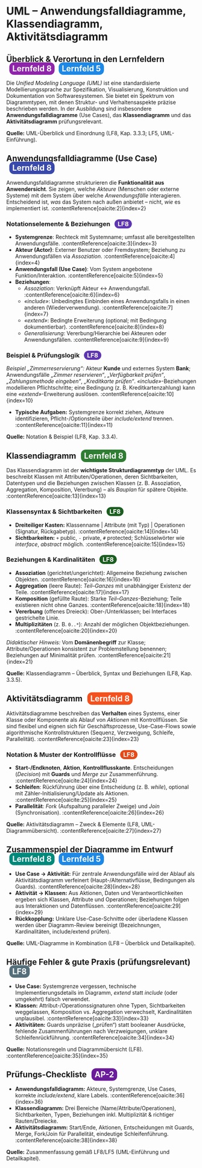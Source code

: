 <h1>UML – Anwendungsfalldiagramme, Klassendiagramm, Aktivitätsdiagramm</h1>

<h2>
  Überblick & Verortung in den Lernfeldern
  <span style="background-color:#8E24AA; color:white; padding:4px 8px; border-radius:12px; margin-left:8px;">Lernfeld 8</span>
  <span style="background-color:#1E88E5; color:white; padding:4px 8px; border-radius:12px; margin-left:6px;">Lernfeld 5</span>
</h2>
<p>Die <em>Unified Modeling Language (UML)</em> ist eine standardisierte Modellierungssprache zur Spezifikation, Visualisierung, Konstruktion und Dokumentation von Softwaresystemen. Sie bietet ein Spektrum von Diagrammtypen, mit denen Struktur- und Verhaltensaspekte präzise beschrieben werden. In der Ausbildung sind insbesondere <strong>Anwendungsfalldiagramme</strong> (Use Cases), das <strong>Klassendiagramm</strong> und das <strong>Aktivitätsdiagramm</strong> prüfungsrelevant. </p>
<p><strong>Quelle:</strong> UML-Überblick und Einordnung (LF8, Kap. 3.3.3; LF5, UML-Einführung). </p>

<h2>
  Anwendungsfalldiagramme (Use Case)
  <span style="background-color:#3949AB; color:white; padding:4px 8px; border-radius:12px; margin-left:8px;">Lernfeld 8</span>
</h2>
<p>Anwendungsfalldiagramme strukturieren die <strong>Funktionalität aus Anwendersicht</strong>. Sie zeigen, welche <em>Akteure</em> (Menschen oder externe Systeme) mit dem System über welche <em>Anwendungsfälle</em> interagieren. Entscheidend ist, <em>was</em> das System nach außen anbietet – nicht, <em>wie</em> es implementiert ist. :contentReference[oaicite:2]{index=2}</p>

<h3>
  Notationselemente & Beziehungen
  <span style="background-color:#5E35B1; color:white; padding:2px 8px; border-radius:12px; margin-left:8px;">LF8</span>
</h3>
<ul>
  <li><strong>Systemgrenze</strong>: Rechteck mit Systemname; umfasst alle bereitgestellten Anwendungsfälle. :contentReference[oaicite:3]{index=3}</li>
  <li><strong>Akteur (Actor)</strong>: Externer Benutzer oder Fremdsystem; Beziehung zu Anwendungsfällen via <em>Assoziation</em>. :contentReference[oaicite:4]{index=4}</li>
  <li><strong>Anwendungsfall (Use Case)</strong>: Vom System angebotene Funktion/Interaktion. :contentReference[oaicite:5]{index=5}</li>
  <li><strong>Beziehungen</strong>:
    <ul>
      <li><em>Assoziation</em>: Verknüpft Akteur ↔ Anwendungsfall. :contentReference[oaicite:6]{index=6}</li>
      <li><em>«include»</em>: Unbedingtes Einbinden eines Anwendungsfalls in einen anderen (Wiederverwendung). :contentReference[oaicite:7]{index=7}</li>
      <li><em>«extend»</em>: Bedingte Erweiterung (optional; mit Bedingung dokumentierbar). :contentReference[oaicite:8]{index=8}</li>
      <li><em>Generalisierung</em>: Vererbung/Hierarchie bei Akteuren oder Anwendungsfällen. :contentReference[oaicite:9]{index=9}</li>
    </ul>
  </li>
</ul>

<h3>
  Beispiel & Prüfungslogik
  <span style="background-color:#5E35B1; color:white; padding:2px 8px; border-radius:12px; margin-left:8px;">LF8</span>
</h3>
<p><em>Beispiel „Zimmerreservierung“:</em> Akteur <strong>Kunde</strong> und externes System <strong>Bank</strong>; Anwendungsfälle <em>„Zimmer reservieren“</em>, <em>„Verfügbarkeit prüfen“</em>, <em>„Zahlungsmethode eingeben“</em>, <em>„Kreditkarte prüfen“</em>. <em>«include»</em>-Beziehungen modellieren Pflichtschritte; eine Bedingung (z.&nbsp;B. Kreditkartenzahlung) kann eine <em>«extend»</em>-Erweiterung auslösen. :contentReference[oaicite:10]{index=10}</p>
<ul>
  <li><strong>Typische Aufgaben:</strong> Systemgrenze korrekt ziehen, Akteure identifizieren, Pflicht-/Optionsteile über <em>include/extend</em> trennen. :contentReference[oaicite:11]{index=11}</li>
</ul>
<p><strong>Quelle:</strong> Notation & Beispiel (LF8, Kap. 3.3.4). </p>

<h2>
  Klassendiagramm
  <span style="background-color:#2E7D32; color:white; padding:4px 8px; border-radius:12px; margin-left:8px;">Lernfeld 8</span>
</h2>
<p>Das Klassendiagramm ist der <strong>wichtigste Strukturdiagrammtyp</strong> der UML. Es beschreibt Klassen mit Attributen/Operationen, deren Sichtbarkeiten, Datentypen und die Beziehungen zwischen Klassen (z.&nbsp;B. Assoziation, Aggregation, Komposition, Vererbung) – als <em>Bauplan</em> für spätere Objekte. :contentReference[oaicite:13]{index=13}</p>

<h3>
  Klassensyntax & Sichtbarkeiten
  <span style="background-color:#1B5E20; color:white; padding:2px 8px; border-radius:12px; margin-left:8px;">LF8</span>
</h3>
<ul>
  <li><strong>Dreiteiliger Kasten:</strong> Klassenname | Attribute (mit Typ) | Operationen (Signatur, Rückgabetyp). :contentReference[oaicite:14]{index=14}</li>
  <li><strong>Sichtbarkeiten:</strong> <code>+</code> public, <code>-</code> private, <code>#</code> protected; Schlüsselwörter wie <em>interface</em>, <em>abstract</em> möglich. :contentReference[oaicite:15]{index=15}</li>
</ul>

<h3>
  Beziehungen & Kardinalitäten
  <span style="background-color:#1B5E20; color:white; padding:2px 8px; border-radius:12px; margin-left:8px;">LF8</span>
</h3>
<ul>
  <li><strong>Assoziation</strong> (gerichtet/ungerichtet): Allgemeine Beziehung zwischen Objekten. :contentReference[oaicite:16]{index=16}</li>
  <li><strong>Aggregation</strong> (leere Raute): <em>Teil–Ganzes</em> mit unabhängiger Existenz der Teile. :contentReference[oaicite:17]{index=17}</li>
  <li><strong>Komposition</strong> (gefüllte Raute): Starke <em>Teil–Ganzes</em>-Beziehung; Teile existieren nicht ohne Ganzes. :contentReference[oaicite:18]{index=18}</li>
  <li><strong>Vererbung</strong> (offenes Dreieck): Ober-/Unterklassen; bei Interfaces gestrichelte Linie. </li>
  <li><strong>Multiplizitäten</strong> (z.&nbsp;B. <code>0..*</code>): Anzahl der möglichen Objektbeziehungen. :contentReference[oaicite:20]{index=20}</li>
</ul>
<p><em>Didaktischer Hinweis:</em> Vom <strong>Domänenbegriff</strong> zur Klasse; Attribute/Operationen konsistent zur Problemstellung benennen; Beziehungen auf Minimalität prüfen. :contentReference[oaicite:21]{index=21}</p>
<p><strong>Quelle:</strong> Klassendiagramm – Überblick, Syntax und Beziehungen (LF8, Kap. 3.3.5). </p>

<h2>
  Aktivitätsdiagramm
  <span style="background-color:#F4511E; color:white; padding:4px 8px; border-radius:12px; margin-left:8px;">Lernfeld 8</span>
</h2>
<p>Aktivitätsdiagramme beschreiben das <strong>Verhalten</strong> eines Systems, einer Klasse oder Komponente als Ablauf von <em>Aktionen</em> mit Kontrollflüssen. Sie sind flexibel und eignen sich für Geschäftsprozesse, Use-Case-Flows sowie algorithmische Kontrollstrukturen (Sequenz, Verzweigung, Schleife, Parallelität). :contentReference[oaicite:23]{index=23}</p>

<h3>
  Notation & Muster der Kontrollflüsse
  <span style="background-color:#E64A19; color:white; padding:2px 8px; border-radius:12px; margin-left:8px;">LF8</span>
</h3>
<ul>
  <li><strong>Start-/Endknoten</strong>, <strong>Aktion</strong>, <strong>Kontrollflusskante</strong>. Entscheidungen (<em>Decision</em>) mit <strong>Guards</strong> und <em>Merge</em> zur Zusammenführung. :contentReference[oaicite:24]{index=24}</li>
  <li><strong>Schleifen</strong>: Rückführung über eine Entscheidung (z.&nbsp;B. <em>while</em>), optional mit Zähler-Initialisierung/Update als Aktionen. :contentReference[oaicite:25]{index=25}</li>
  <li><strong>Parallelität</strong>: <em>Fork</em> (Aufspaltung paralleler Zweige) und <em>Join</em> (Synchronisation). :contentReference[oaicite:26]{index=26}</li>
</ul>
<p><strong>Quelle:</strong> Aktivitätsdiagramm – Zweck & Elemente (LF8, UML-Diagrammübersicht). :contentReference[oaicite:27]{index=27}</p>

<h2>
  Zusammenspiel der Diagramme im Entwurf
  <span style="background-color:#00897B; color:white; padding:4px 8px; border-radius:12px; margin-left:8px;">Lernfeld 8</span>
  <span style="background-color:#1E88E5; color:white; padding:4px 8px; border-radius:12px; margin-left:6px;">Lernfeld 5</span>
</h2>
<ul>
  <li><strong>Use Case → Aktivität:</strong> Für zentrale Anwendungsfälle wird der Ablauf als Aktivitätsdiagramm verfeinert (Haupt-/Alternativflüsse, Bedingungen als Guards). :contentReference[oaicite:28]{index=28}</li>
  <li><strong>Aktivität → Klassen:</strong> Aus Aktionen, Daten und Verantwortlichkeiten ergeben sich Klassen, Attribute und Operationen; Beziehungen folgen aus Interaktionen und Datenflüssen. :contentReference[oaicite:29]{index=29}</li>
  <li><strong>Rückkopplung:</strong> Unklare Use-Case-Schnitte oder überladene Klassen werden über Diagramm-Review bereinigt (Bezeichnungen, Kardinalitäten, include/extend prüfen). </li>
</ul>
<p><strong>Quelle:</strong> UML-Diagramme in Kombination (LF8 – Überblick und Detailkapitel). </p>

<h2>
  Häufige Fehler & gute Praxis (prüfungsrelevant)
  <span style="background-color:#546E7A; color:white; padding:4px 8px; border-radius:12px; margin-left:8px;">LF8</span>
</h2>
<ul>
  <li><strong>Use Case:</strong> Systemgrenze vergessen, technische Implementierungsdetails im Diagramm, <em>extend</em> statt <em>include</em> (oder umgekehrt) falsch verwendet. </li>
  <li><strong>Klassen:</strong> Attribut-/Operationssignaturen ohne Typen, Sichtbarkeiten weggelassen, Komposition vs. Aggregation verwechselt, Kardinalitäten unplausibel. :contentReference[oaicite:33]{index=33}</li>
  <li><strong>Aktivitäten:</strong> Guards unpräzise („prüfen“) statt booleaner Ausdrücke, fehlende Zusammenführungen nach Verzweigungen, unklare Schleifenrückführung. :contentReference[oaicite:34]{index=34}</li>
</ul>
<p><strong>Quelle:</strong> Notationsregeln und Diagrammübersicht (LF8). :contentReference[oaicite:35]{index=35}</p>

<h2>
  Prüfungs-Checkliste
  <span style="background-color:#6A1B9A; color:white; padding:4px 8px; border-radius:12px; margin-left:8px;">AP-2</span>
</h2>
<ul>
  <li><strong>Anwendungsfalldiagramm:</strong> Akteure, Systemgrenze, Use Cases, korrekte <em>include/extend</em>, klare Labels. :contentReference[oaicite:36]{index=36}</li>
  <li><strong>Klassendiagramm:</strong> Drei Bereiche (Name/Attribute/Operationen), Sichtbarkeiten, Typen, Beziehungen inkl. Multiplizität & richtiger Rauten/Dreiecke. </li>
  <li><strong>Aktivitätsdiagramm:</strong> Start/Ende, Aktionen, Entscheidungen mit Guards, Merge, Fork/Join für Parallelität, eindeutige Schleifenführung. :contentReference[oaicite:38]{index=38}</li>
</ul>
<p><strong>Quelle:</strong> Zusammenfassung gemäß LF8/LF5 (UML-Einführung und Detailkapitel). </p>
